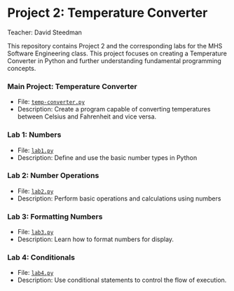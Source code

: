 # Project 2: Temperature Converter

Teacher: David Steedman

This repository contains Project 2 and the corresponding labs for the MHS Software Engineering class. 
This project focuses on creating a Temperature Converter in Python and further understanding fundamental programming concepts.

### Main Project: Temperature Converter
- File: [`temp-converter.py`](temp-converter.py)
- Description: Create a program capable of converting temperatures between Celsius and Fahrenheit and vice versa.

### Lab 1: Numbers
- File: [`lab1.py`](lab1.py)
- Description: Define and use the basic number types in Python

### Lab 2: Number Operations
- File: [`lab2.py`](lab2.py)
- Description: Perform basic operations and calculations using numbers

### Lab 3: Formatting Numbers
- File: [`lab3.py`](lab3.py)
- Description: Learn how to format numbers for display.

### Lab 4: Conditionals
- File: [`lab4.py`](lab4.py)
- Description: Use conditional statements to control the flow of execution.